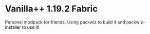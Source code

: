 # Vanilla++ 1.19.2 Fabric
Personal modpack for friends.
Using packwiz to build it and packwiz-installer to use it!
